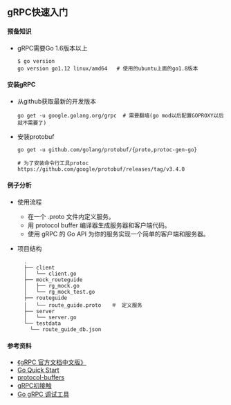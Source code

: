 ## gRPC快速入门

#### 预备知识

+ gRPC需要Go 1.6版本以上

  ```shell
  $ go version
  go version go1.12 linux/amd64   # 使用的ubuntu上面的go1.8版本
  ```

#### 安装gRPC

  + 从github获取最新的开发版本

    ```shell
    go get -u google.golang.org/grpc  # 需要翻墙(go mod以后配置GOPROXY以后就不需要了)
    ```

+ 安装protobuf

  ```shell
  go get -u github.com/golang/protobuf/{proto,protoc-gen-go}

  # 为了安装命令行工具protoc
  https://github.com/google/protobuf/releases/tag/v3.4.0
  ```


#### 例子分析
+ 使用流程
  + 在一个 .proto 文件内定义服务。
  + 用 protocol buffer 编译器生成服务器和客户端代码。
  + 使用 gRPC 的 Go API 为你的服务实现一个简单的客户端和服务器。

+ 项目结构

  ```shell
    .
    ├── client
    │   └── client.go
    ├── mock_routeguide
    │   ├── rg_mock.go
    │   └── rg_mock_test.go
    ├── routeguide
    │   └── route_guide.proto　　＃　定义服务
    ├── server
    │   └── server.go
    └── testdata
      └── route_guide_db.json
  ```

#### 参考资料
+ [《gRPC 官方文档中文版》](http://doc.oschina.net/grpc?t=56831)
+ [Go Quick Start](https://grpc.io/docs/quickstart/go.html)
+ [protocol-buffers](https://developers.google.com/protocol-buffers/)
+ [gRPC初接触](https://samael65535.github.io/2017-05-18/grpc_newb/)
+ [Go gRPC 调试工具 ](http://securedsearch.lavasoft.com/)